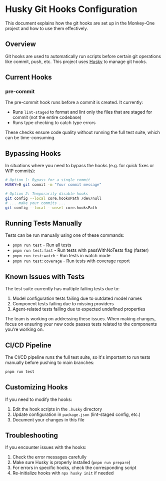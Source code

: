 # Husky Git Hooks Configuration

This document explains how the git hooks are set up in the Monkey-One project and how to use them effectively.

## Overview

Git hooks are used to automatically run scripts before certain git operations like commit, push, etc. This project uses [Husky](https://typicode.github.io/husky/) to manage git hooks.

## Current Hooks

### pre-commit

The pre-commit hook runs before a commit is created. It currently:

- Runs `lint-staged` to format and lint only the files that are staged for commit (not the entire codebase)
- Runs type checking to catch type errors

These checks ensure code quality without running the full test suite, which can be time-consuming.

## Bypassing Hooks

In situations where you need to bypass the hooks (e.g. for quick fixes or WIP commits):

```bash
# Option 1: Bypass for a single commit
HUSKY=0 git commit -m "Your commit message"

# Option 2: Temporarily disable hooks
git config --local core.hooksPath /dev/null
# ... make your commits ...
git config --local --unset core.hooksPath 
```

## Running Tests Manually

Tests can be run manually using one of these commands:

- `pnpm run test` - Run all tests
- `pnpm run test:fast` - Run tests with passWithNoTests flag (faster)
- `pnpm run test:watch` - Run tests in watch mode
- `pnpm run test:coverage` - Run tests with coverage report

## Known Issues with Tests

The test suite currently has multiple failing tests due to:

1. Model configuration tests failing due to outdated model names
2. Component tests failing due to missing providers
3. Agent-related tests failing due to expected undefined properties

The team is working on addressing these issues. When making changes, focus on ensuring your new code passes tests related to the components you're working on.

## CI/CD Pipeline 

The CI/CD pipeline runs the full test suite, so it's important to run tests manually before pushing to main branches:

```bash
pnpm run test
```

## Customizing Hooks

If you need to modify the hooks:

1. Edit the hook scripts in the `.husky` directory
2. Update configuration in `package.json` (lint-staged config, etc.)
3. Document your changes in this file

## Troubleshooting

If you encounter issues with the hooks:

1. Check the error messages carefully
2. Make sure Husky is properly installed (`pnpm run prepare`)
3. For errors in specific hooks, check the corresponding script
4. Re-initialize hooks with `npx husky init` if needed